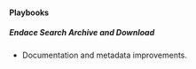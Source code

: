
#### Playbooks
##### Endace Search Archive and Download
- Documentation and metadata improvements.
